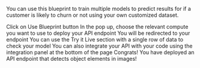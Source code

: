 You can use this blueprint to  train multiple models to predict results for if a customer is likely to churn or not using your own customized dataset.

Click on Use Blueprint button
In the pop up, choose the relevant compute you want to use to deploy your API endpoint
You will be redirected to your endpoint
You can use the Try it Live section with a single row of data to check your model
You can also integrate your API with your code using the integration panel at the bottom of the page
Congrats! You have deployed an API endpoint that detects object elements in images!